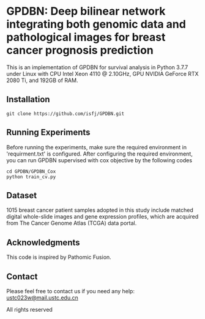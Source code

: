 # GPDBN: Deep bilinear network integrating both genomic data and pathological images for breast cancer prognosis prediction

This is an implementation of GPDBN for survival analysis in Python 3.7.7 under Linux with CPU Intel Xeon 4110 @ 2.10GHz, GPU NVIDIA GeForce RTX 2080 Ti, and 192GB of RAM. 



## Installation
```
git clone https://github.com/isfj/GPDBN.git
```
## Running Experiments
Before running the experiments, make sure the required environment in 'requirment.txt' is configured. After configuring the required environment, you can run GPDBN supervised with cox objective by the following codes
```
cd GPDBN/GPDBN_Cox
python train_cv.py
```

## Dataset
1015 breast cancer patient samples adopted in this study include matched digital whole-slide images and gene expression profiles, which are acquired from The Cancer Genome Atlas (TCGA) data portal.

## Acknowledgments
This code is inspired by Pathomic Fusion.

## Contact
Please feel free to contact us if you need any help: ustc023w@mail.ustc.edu.cn

All rights reserved
